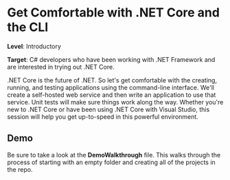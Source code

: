 # Get Comfortable with .NET Core and the CLI

**Level**: Introductory  

**Target**: C# developers who have been working with .NET Framework and are interested in trying out .NET Core. 

.NET Core is the future of .NET. So let's get comfortable with the creating, running, and testing applications using the command-line interface. We'll create a self-hosted web service and then write an application to use that service. Unit tests will make sure things work along the way. Whether you're new to .NET Core or have been using .NET Core with Visual Studio, this session will help you get up-to-speed in this powerful environment.

## Demo
Be sure to take a look at the **DemoWalkthrough** file. This walks through the process of starting with an empty folder and creating all of the projects in the repo.
